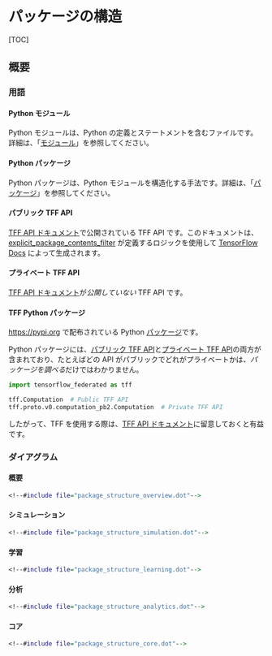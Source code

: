 # パッケージの構造

[TOC]

## 概要

### 用語

#### Python モジュール

Python モジュールは、Python の定義とステートメントを含むファイルです。詳細は、「[モジュール](https://docs.python.org/3/tutorial/modules.html#modules)」を参照してください。

#### Python パッケージ

Python パッケージは、Python モジュールを構造化する手法です。詳細は、「[パッケージ](https://docs.python.org/3/tutorial/modules.html#packages)」を参照してください。

#### パブリック TFF API

[TFF API ドキュメント](https://www.tensorflow.org/federated/api_docs/python/tff)で公開されている TFF API です。このドキュメントは、[explicit_package_contents_filter](https://github.com/tensorflow/docs/blob/master/tools/tensorflow_docs/api_generator/public_api.py;l=156) が定義するロジックを使用して [TensorFlow Docs](https://github.com/tensorflow/docs) によって生成されます。

#### プライベート TFF API

[TFF API ドキュメント](https://www.tensorflow.org/federated/api_docs/python/tff)が*公開していない* TFF API です。

#### TFF Python パッケージ

https://pypi.org で配布されている Python [パッケージ](https://pypi.org/project/tensorflow-federated/)です。

Python パッケージには、[パブリック TFF API](#public-tff-api)と[プライベート TFF API](#private-tff-api)の両方が含まれており、たとえばどの API がパブリックでどれがプライベートかは、*パッケージを調べる*だけではわかりません。

```python
import tensorflow_federated as tff

tff.Computation  # Public TFF API
tff.proto.v0.computation_pb2.Computation  # Private TFF API
```

したがって、TFF を使用する際は、[TFF API ドキュメント](https://www.tensorflow.org/federated/api_docs/python/tff)に留意しておくと有益です。

### ダイアグラム

#### 概要

```dot
<!--#include file="package_structure_overview.dot"-->
```

#### シミュレーション

```dot
<!--#include file="package_structure_simulation.dot"-->
```

#### 学習

```dot
<!--#include file="package_structure_learning.dot"-->
```

#### 分析

```dot
<!--#include file="package_structure_analytics.dot"-->
```

#### コア

```dot
<!--#include file="package_structure_core.dot"-->
```
